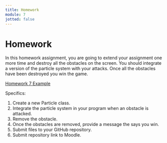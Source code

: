 ```yaml
---
title: Homework
module: 7
jotted: false
---
```


# Homework

In this homework assignment, you are going to extend your assignment one more time and destroy all the obstacles on the screen.  You should integrate a version of the particle system with your attacks. Once all the obstacles have been destroyed you win the game.

<a href="https://github.com/Montana-Media-Arts/220_CreativeCoding2-Spring2022-Samples/tree/main/Homework%207" target="_new">Homework 7 Example</a>

Specifics:

1. Create a new Particle class.
2. Integrate the particle system in your program when an obstacle is attacked.
3. Remove the obstacle.
4. Once the obstacles are removed, provide a message the says you win.
5. Submit files to your GitHub repository.
6. Submit repository link to Moodle.